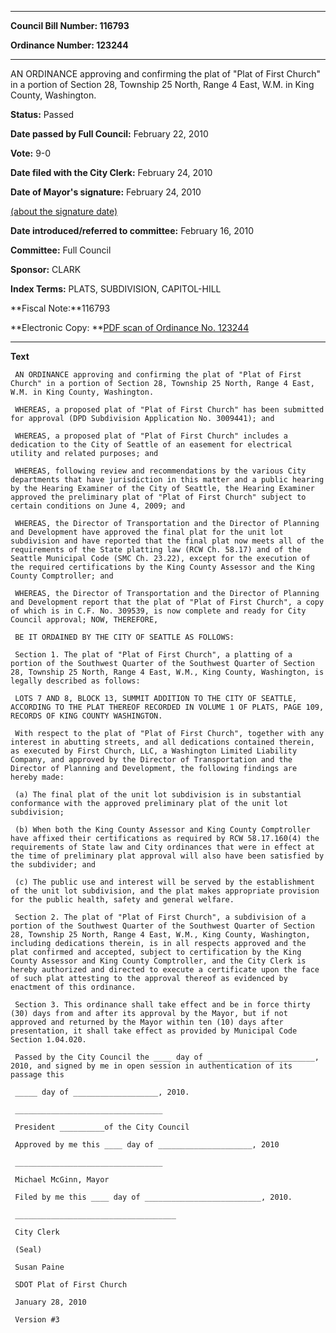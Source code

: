 

********

**Council Bill Number: 116793**
   
**Ordinance Number: 123244**
********

 AN ORDINANCE approving and confirming the plat of "Plat of First Church" in a portion of Section 28, Township 25 North, Range 4 East, W.M. in King County, Washington.

**Status:** Passed
   
**Date passed by Full Council:** February 22, 2010
   
**Vote:** 9-0
   
**Date filed with the City Clerk:** February 24, 2010
   
**Date of Mayor's signature:** February 24, 2010
   
[(about the signature date)](/~public/approvaldate.htm)
   
   
   
**Date introduced/referred to committee:** February 16, 2010
   
**Committee:** Full Council
   
**Sponsor:** CLARK
   
   
**Index Terms:** PLATS, SUBDIVISION, CAPITOL-HILL

**Fiscal Note:**116793

**Electronic Copy: **[PDF scan of Ordinance No. 123244](/~archives/Ordinances/Ord_123244.pdf)

********

**Text**
   
```
 AN ORDINANCE approving and confirming the plat of "Plat of First Church" in a portion of Section 28, Township 25 North, Range 4 East, W.M. in King County, Washington.

 WHEREAS, a proposed plat of "Plat of First Church" has been submitted for approval (DPD Subdivision Application No. 3009441); and

 WHEREAS, a proposed plat of "Plat of First Church" includes a dedication to the City of Seattle of an easement for electrical utility and related purposes; and

 WHEREAS, following review and recommendations by the various City departments that have jurisdiction in this matter and a public hearing by the Hearing Examiner of the City of Seattle, the Hearing Examiner approved the preliminary plat of "Plat of First Church" subject to certain conditions on June 4, 2009; and

 WHEREAS, the Director of Transportation and the Director of Planning and Development have approved the final plat for the unit lot subdivision and have reported that the final plat now meets all of the requirements of the State platting law (RCW Ch. 58.17) and of the Seattle Municipal Code (SMC Ch. 23.22), except for the execution of the required certifications by the King County Assessor and the King County Comptroller; and

 WHEREAS, the Director of Transportation and the Director of Planning and Development report that the plat of "Plat of First Church", a copy of which is in C.F. No. 309539, is now complete and ready for City Council approval; NOW, THEREFORE,

 BE IT ORDAINED BY THE CITY OF SEATTLE AS FOLLOWS:

 Section 1. The plat of "Plat of First Church", a platting of a portion of the Southwest Quarter of the Southwest Quarter of Section 28, Township 25 North, Range 4 East, W.M., King County, Washington, is legally described as follows:

 LOTS 7 AND 8, BLOCK 13, SUMMIT ADDITION TO THE CITY OF SEATTLE, ACCORDING TO THE PLAT THEREOF RECORDED IN VOLUME 1 OF PLATS, PAGE 109, RECORDS OF KING COUNTY WASHINGTON.

 With respect to the plat of "Plat of First Church", together with any interest in abutting streets, and all dedications contained therein, as executed by First Church, LLC, a Washington Limited Liability Company, and approved by the Director of Transportation and the Director of Planning and Development, the following findings are hereby made:

 (a) The final plat of the unit lot subdivision is in substantial conformance with the approved preliminary plat of the unit lot subdivision;

 (b) When both the King County Assessor and King County Comptroller have affixed their certifications as required by RCW 58.17.160(4) the requirements of State law and City ordinances that were in effect at the time of preliminary plat approval will also have been satisfied by the subdivider; and

 (c) The public use and interest will be served by the establishment of the unit lot subdivision, and the plat makes appropriate provision for the public health, safety and general welfare.

 Section 2. The plat of "Plat of First Church", a subdivision of a portion of the Southwest Quarter of the Southwest Quarter of Section 28, Township 25 North, Range 4 East, W.M., King County, Washington, including dedications therein, is in all respects approved and the plat confirmed and accepted, subject to certification by the King County Assessor and King County Comptroller, and the City Clerk is hereby authorized and directed to execute a certificate upon the face of such plat attesting to the approval thereof as evidenced by enactment of this ordinance.

 Section 3. This ordinance shall take effect and be in force thirty (30) days from and after its approval by the Mayor, but if not approved and returned by the Mayor within ten (10) days after presentation, it shall take effect as provided by Municipal Code Section 1.04.020.

 Passed by the City Council the ____ day of ________________________, 2010, and signed by me in open session in authentication of its passage this

 _____ day of ___________________, 2010.

 _________________________________

 President __________of the City Council

 Approved by me this ____ day of _____________________, 2010

 _________________________________

 Michael McGinn, Mayor

 Filed by me this ____ day of __________________________, 2010.

 ____________________________________

 City Clerk

 (Seal)

 Susan Paine

 SDOT Plat of First Church

 January 28, 2010

 Version #3

```
